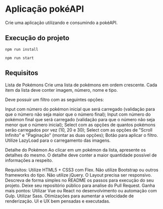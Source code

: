 # Aplicação pokéAPI

Crie uma aplicação utilizando e consumindo a pokéAPI.​

## Execução do projeto

```
npm run install
```

```
npm run start
```

## Requisitos

Lista de Pokémons
Crie uma lista de pokémons em ordem crescente. Cada item da lista deve conter imagem, número, nome e tipo.

Deve possuir um filtro com as seguintes opções:

Input com número do pokémon inicial que será carregado (validação para que o número não seja maior que o número final);
Input com número do pokémon final que será carregado (validação para que o número não seja menor que o número inicial);
Select com as opções de quantos pokémons serão carregados por vez (10, 20 e 30);
Select com as opções de "Scroll Infinito" e "Paginação" (montar as duas opções);
Botão para aplicar o filtro.
Utilize LazyLoad para o carregamento das imagens.​

Detalhe do Pokémon
Ao clicar em um pokémon da lista, apresente os detalhes do mesmo. O detalhe deve conter a maior quantidade possível de informações a respeito.​

Requisitos:
Utilize HTML5 + CSS3 com Flex.
Não utilize Bootstrap ou outros frameworks do tipo.
Não utilize jQuery.
O Layout precisa ser responsivo.
Descreva de forma simples no README os passos para execução do seu projeto.
Deixe seu repositório público para analise do Pull Request.​
Ganha mais pontos:
Utilizar Vue ou React no desenvolvimento ou automação com Gulp.
Utilizar Sass.
Otimizações para aumentar a velocidade de renderização.
UI e UX bem pensadas e executadas.
